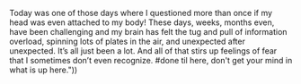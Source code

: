 Today was one of those days where I questioned more than once if my head 
was even attached to my body! These days, weeks, months even, have been 
challenging and my brain has felt the tug and pull of information 
overload, spinning lots of plates in the air, and unexpected after 
unexpected. It’s all just been a lot. And all of that stirs up feelings 
of fear that I sometimes don’t even recognize.
#done til here, don't get your mind in what is up here."))
